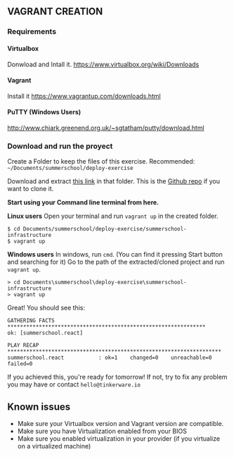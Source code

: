 ## VAGRANT CREATION

### Requirements

#### Virtualbox
Donwload and Intall it.
https://www.virtualbox.org/wiki/Downloads

#### Vagrant

Install it
https://www.vagrantup.com/downloads.html

#### PuTTY (Windows Users)
http://www.chiark.greenend.org.uk/~sgtatham/putty/download.html


### Download and run the proyect

Create a Folder to keep the files of this exercise.
Recommended: `~/Documents/summerschool/deploy-exercise`

Download and extract [this link](https://github.com/Tinker-Ware/summerschool-infrastructure/archive/master.zip) in that folder.
This is the [Github repo](https://github.com/Tinker-Ware/summerschool-infrastructure) if you want to clone it.

**Start using your Command line terminal from here.**

**Linux users**
Open your terminal and run `vagrant up` in the created folder.
```
$ cd Documents/summerschool/deploy-exercise/summerschool-infrastructure
$ vagrant up
```

**Windows users**
In windows, run `cmd`. (You can find it pressing Start button and searching for it)
Go to the path of the extracted/cloned project and run `vagrant up`.
```
> cd Documents\summerschool\deploy-exercise\summerschool-infrastructure
> vagrant up
```

Great! You should see this:
```
GATHERING FACTS *************************************************************** 
ok: [summerschool.react]

PLAY RECAP ******************************************************************** 
summerschool.react           : ok=1    changed=0    unreachable=0    failed=0  
```

If you achieved this, you're ready for tomorrow!
If not, try to fix any problem you may have or contact `hello@tinkerware.io`

Known issues
---

  - Make sure your Virtualbox version and Vagrant version are compatible.
  - Make sure you have Virtualization enabled from your BIOS
  - Make sure you enabled virtualization in your provider (if you virtualize on a virtualized machine)
